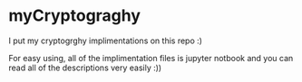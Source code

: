 # myCryptograghy
I put my cryptogrghy implimentations on this repo :)

For easy using, all of the implimentation files is jupyter notbook and you can read all of the descriptions very easily :))
